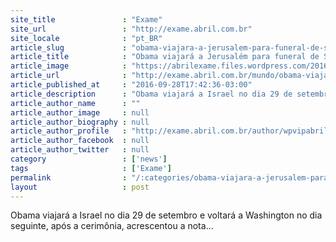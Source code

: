 ```yaml
---
site_title               : "Exame"
site_url                 : "http://exame.abril.com.br"
site_locale              : "pt_BR"
article_slug             : "obama-viajara-a-jerusalem-para-funeral-de-shimon-peres"
article_title            : "Obama viajará a Jerusalém para funeral de Shimon Peres"
article_image            : "https://abrilexame.files.wordpress.com/2016/10/size_960_16_9_barack-obama.jpg?quality=70&strip=all&w=960"
article_url              : "http://exame.abril.com.br/mundo/obama-viajara-a-jerusalem-para-funeral-de-shimon-peres/"
article_published_at     : "2016-09-28T17:42:36-03:00"
article_description      : "Obama viajará a Israel no dia 29 de setembro e voltará a Washington no dia seguinte, após a cerimônia, acrescentou a nota..."
article_author_name      : ""
article_author_image     : null
article_author_biography : null
article_author_profile   : "http://exame.abril.com.br/author/wpvipabril/"
article_author_facebook  : null
article_author_twitter   : null
category                 : ['news']
tags                     : ['Exame']
permalink                : "/:categories/obama-viajara-a-jerusalem-para-funeral-de-shimon-peres/"
layout                   : post
---
```


Obama viajará a Israel no dia 29 de setembro e voltará a Washington no dia seguinte, após a cerimônia, acrescentou a nota...
